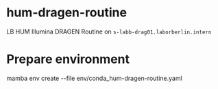 # hum-dragen-routine
LB HUM Illumina DRAGEN Routine on `s-labb-drag01.laborberlin.intern`

# Prepare environment
mamba env create --file env/conda_hum-dragen-routine.yaml
